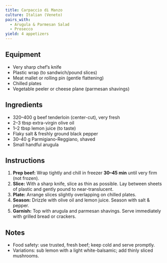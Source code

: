 ```yaml
---
title: Carpaccio di Manzo
culture: Italian (Veneto)
pairs_with:
  - Arugula & Parmesan Salad
  - Prosecco
yield: 4 appetizers
---
```


## Equipment
- Very sharp chef’s knife
- Plastic wrap (to sandwich/pound slices)
- Meat mallet or rolling pin (gentle flattening)
- Chilled plates
- Vegetable peeler or cheese plane (parmesan shavings)

## Ingredients
- 320–400 g beef tenderloin (center-cut), very fresh
- 2–3 tbsp extra-virgin olive oil
- 1–2 tbsp lemon juice (to taste)
- Flaky salt & freshly ground black pepper
- 30–40 g Parmigiano-Reggiano, shaved
- Small handful arugula

## Instructions
1. **Prep beef:** Wrap tightly and chill in freezer **30–45 min** until very firm (not frozen).
2. **Slice:** With a sharp knife, slice as thin as possible. Lay between sheets of plastic and gently pound to near-translucent.
3. **Plate:** Arrange slices slightly overlapping on chilled plates.
4. **Season:** Drizzle with olive oil and lemon juice. Season with salt & pepper.
5. **Garnish:** Top with arugula and parmesan shavings. Serve immediately with grilled bread or crackers.

## Notes
- Food safety: use trusted, fresh beef; keep cold and serve promptly.  
- Variations: sub lemon with a light white-balsamic; add thinly sliced mushrooms.
